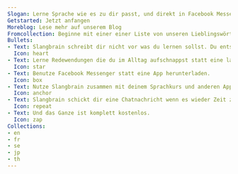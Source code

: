 ```yaml
---
Slogan: Lerne Sprache wie es zu dir passt, und direkt in Facebook Messenger
Getstarted: Jetzt anfangen
Moreblog: Lese mehr auf unserem Blog
Fromcollection: Beginne mit einer einer Liste von unseren Lieblingswörtern
Bullets:
- Text: Slangbrain schreibt dir nicht vor was du lernen sollst. Du entscheidest was dich interessiert und Slangbrain kümmert sich darum, dass du es nicht vergisst.
  Icon: heart
- Text: Lerne Redewendungen die du im Alltag aufschnappst statt eine langweilige List von Vokabeln.
  Icon: star
- Text: Benutze Facebook Messenger statt eine App herunterladen.
  Icon: box
- Text: Nutze Slangbrain zusammen mit deinem Sprachkurs und anderen Apps, die dir gefallen.
  Icon: anchor
- Text: Slangbrain schickt dir eine Chatnachricht wenn es wieder Zeit zu lernen ist.
  Icon: repeat
- Text: Und das Ganze ist komplett kostenlos.
  Icon: zap
Collections:
- en
- fr
- se
- jp
- th
---
```

